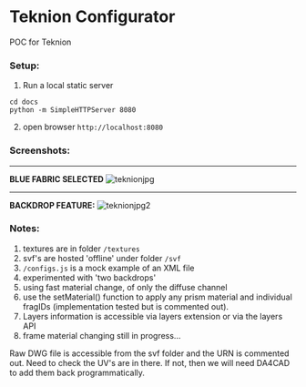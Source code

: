 # Teknion Configurator
POC for Teknion


### Setup:

1. Run a local static server

```
cd docs
python -m SimpleHTTPServer 8080
```

2. open browser `http://localhost:8080`

### Screenshots:

---
**BLUE FABRIC SELECTED**
![teknionjpg](https://user-images.githubusercontent.com/440241/61027626-833aae80-a36b-11e9-9420-5684828e630a.jpg)

---

**BACKDROP FEATURE:**
![teknionjpg2](https://user-images.githubusercontent.com/440241/61027699-ac5b3f00-a36b-11e9-8955-f923f124024b.jpg)


### Notes:
1. textures are in folder `/textures`
2. svf's are hosted 'offline' under folder `/svf`
3. `/configs.js` is a mock example of an XML file
4. experimented with 'two backdrops' 
5. using fast material change, of only the diffuse channel
6. use the setMaterial() function to apply any prism material and individual fragIDs (implementation tested but is commented out).
7. Layers information is accessible via layers extension or via the layers API
8. frame material changing still in progress...

Raw DWG file is accessible from the svf folder and the URN is commented out.  Need to check the UV's are in there.  If not, then we will need DA4CAD to add them back programmatically.

